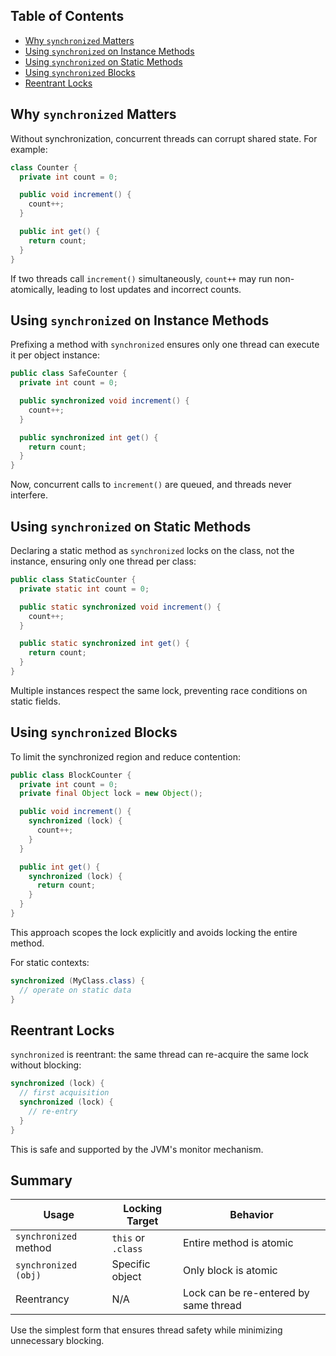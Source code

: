 ## Table of Contents

- [Why `synchronized` Matters](#why-synchronized-matters)  
- [Using `synchronized` on Instance Methods](#using-synchronized-on-instance-methods)  
- [Using `synchronized` on Static Methods](#using-synchronized-on-static-methods)  
- [Using `synchronized` Blocks](#using-synchronized-blocks)  
- [Reentrant Locks](#reentrant-locks)  


## Why `synchronized` Matters

Without synchronization, concurrent threads can corrupt shared state. For example:

```java
class Counter {
  private int count = 0;

  public void increment() {
    count++;
  }

  public int get() {
    return count;
  }
}
````

If two threads call `increment()` simultaneously, `count++` may run non-atomically, leading to lost updates and incorrect counts.


## Using `synchronized` on Instance Methods

Prefixing a method with `synchronized` ensures only one thread can execute it per object instance:

```java
public class SafeCounter {
  private int count = 0;

  public synchronized void increment() {
    count++;
  }

  public synchronized int get() {
    return count;
  }
}
```

Now, concurrent calls to `increment()` are queued, and threads never interfere.


## Using `synchronized` on Static Methods

Declaring a static method as `synchronized` locks on the class, not the instance, ensuring only one thread per class:

```java
public class StaticCounter {
  private static int count = 0;

  public static synchronized void increment() {
    count++;
  }

  public static synchronized int get() {
    return count;
  }
}
```

Multiple instances respect the same lock, preventing race conditions on static fields.

## Using `synchronized` Blocks

To limit the synchronized region and reduce contention:

```java
public class BlockCounter {
  private int count = 0;
  private final Object lock = new Object();

  public void increment() {
    synchronized (lock) {
      count++;
    }
  }

  public int get() {
    synchronized (lock) {
      return count;
    }
  }
}
```

This approach scopes the lock explicitly and avoids locking the entire method.

For static contexts:

```java
synchronized (MyClass.class) {
  // operate on static data
}
```

## Reentrant Locks

`synchronized` is reentrant: the same thread can re-acquire the same lock without blocking:

```java
synchronized (lock) {
  // first acquisition
  synchronized (lock) {
    // re-entry
  }
}
```

This is safe and supported by the JVM's monitor mechanism.


## Summary

| Usage                 | Locking Target     | Behavior                              |
| --------------------- | ------------------ | ------------------------------------- |
| `synchronized` method | `this` or `.class` | Entire method is atomic               |
| `synchronized (obj)`  | Specific object    | Only block is atomic                  |
| Reentrancy            | N/A                | Lock can be re-entered by same thread |

Use the simplest form that ensures thread safety while minimizing unnecessary blocking.
